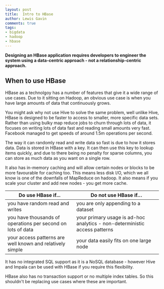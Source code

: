 ```yaml
--- 
layout: post 
title:  Intro to HBase
author: Lewis Gavin 
comments: true 
tags: 
- bigdata 
- hadoop
- hbase 
---
```



**Designing an HBase application requires developers to engineer the system using a data-centric approach - not a relationship-centric approach.**


## When to use HBase

HBase as a technolgoy has a number of features that give it a wide range of use cases. Due to it sitting on Hadoop, an obvious use case is when you have large amounts of data that continuously grows.

You might ask why not use Hive to solve the same problem, well unlike Hive, HBase is designed to be faster to access to smaller, more specific data sets. Rather than using bulky map reduce jobs to churn through lots of data, it focuses on writing lots of data fast and reading small amounts very fast. 
Facebook managed to get speeds of around 1.5m operations per second.

The way it can randomly read and write data so fast is due to how it stores data. Data is stored in HBase with a key. It can then use this key to lookup items quickly, and due to there being no penalty for sparse columns, you can store as much data as you want on a single row.

It also has in-memory caching and will allow certain nodes or blocks to be more favourable for caching too. This means less disk I/O, which we all know is one of the downfalls of MapReduce on hadoop. It also means if you scale your cluster and add new nodes - you get more cache.

| Do use HBase if... | Do not use HBase if… |
|---|---|
| you have random read and writes | you are only appending to a dataset |
| you have thousands of operations per second on lots of data | your primary usage is ad-hoc analytics - non-deterministic access patterns |
| your access patterns are well known and relatively simple | your data easily fits on one large node |

It has no integrated SQL support as it is a NoSQL database - however Hive and Impala can be used with HBase if you require this flexibility. 

HBase also has no transaction support or no multiple index tables. So this shouldn't be replacing use cases where these are important.


